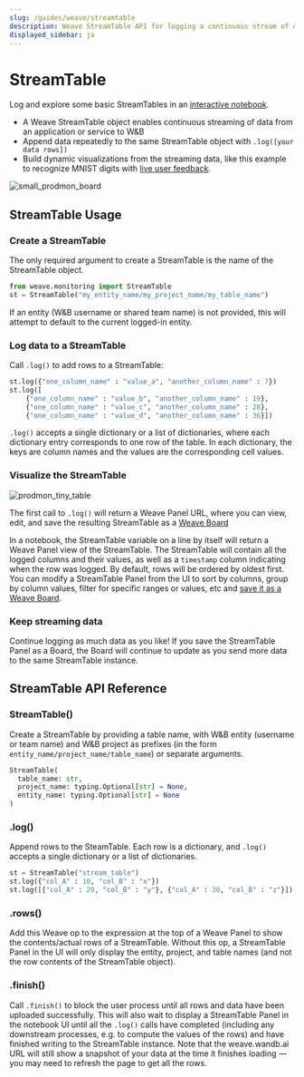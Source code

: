 ```yaml
---
slug: /guides/weave/streamtable
description: Weave StreamTable API for logging a continuous stream of data
displayed_sidebar: ja
---
```


# StreamTable

Log and explore some basic StreamTables in an [interactive notebook](https://github.com/wandb/weave/blob/master/examples/experimental/ProductionMonitoring/stream_table_api.ipynb).

* A Weave StreamTable object enables continuous streaming of data from an application or service to W&B
* Append data repeatedly to the same StreamTable object with `.log([your data rows])`
* Build dynamic visualizations from the streaming data, like this example to recognize MNIST digits with [live user feedback](https://github.com/wandb/weave/blob/master/examples/experimental/ProductionMonitoring/ProductionMonitoringConceptualOverview.ipynb).

![small_prodmon_board](/images/weave/mnist_pm_draw_hover.png)

## StreamTable Usage
 
### Create a StreamTable

The only required argument to create a StreamTable is the name of the StreamTable object. 

```python
from weave.monitoring import StreamTable
st = StreamTable("my_entity_name/my_project_name/my_table_name")
```
If an entity (W&B username or shared team name) is not provided, this will attempt to default to the current logged-in entity.

### Log data to a StreamTable

Call `.log()` to add rows to a StreamTable:

```python
st.log({"one_column_name" : "value_a", "another_column_name" : 7})
st.log([
    {"one_column_name" : "value_b", "another_column_name" : 19},
    {"one_column_name" : "value_c", "another_column_name" : 28},
    {"one_column_name" : "value_d", "another_column_name" : 36}])
```
`.log()` accepts a single dictionary or a list of dictionaries, where each dictionary entry corresponds to one row of the table. In each dictionary, the keys are column names and the values are the corresponding cell values.

### Visualize the StreamTable

![prodmon_tiny_table](/images/weave/small_stream_table.png)

The first call to `.log()` will return a Weave Panel URL, where you can view, edit, and save the resulting StreamTable as a [Weave Board](prod-mon#weave-boards-are-interconnected-groups-of-weave-panels)

In a notebook, the StreamTable variable on a line by itself will return a Weave Panel view of the StreamTable. The StreamTable will contain all the logged columns and their values, as well as a `timestamp` column indicating when the row was logged. By default, rows will be ordered by oldest first. You can modify a StreamTable Panel from the UI to sort by columns, group by column values, filter for specific ranges or values, etc and [save it as a Weave Board](prod-mon#seed-a-board-from-a-panel).

### Keep streaming data

Continue logging as much data as you like! If you save the StreamTable Panel as a Board, the Board will continue to update as you send more data to the same StreamTable instance.

## StreamTable API Reference

### StreamTable()

Create a StreamTable by providing a table name, with W&B entity (username or team name) and W&B project as prefixes (in the form `entity_name/project_name/table_name`) or separate arguments.

```python
StreamTable(
  table_name: str,
  project_name: typing.Optional[str] = None,
  entity_name: typing.Optional[str] = None
)
```

### .log()

Append rows to the SteamTable. Each row is a dictionary, and `.log()` accepts a single dictionary or a list of dictionaries.

```python
st = StreamTable("stream_table")
st.log({"col_A" : 10, "col_B" : "x"})
st.log([{"col_A" : 20, "col_B" : "y"}, {"col_A" : 30, "col_B" : "z"}])
```

### .rows()

Add this Weave op to the expression at the top of a Weave Panel to show the contents/actual rows of a StreamTable. Without this op, a StreamTable Panel in the UI will only display the entity, project, and table names (and not the row contents of the StreamTable object).

### .finish()

Call `.finish()` to block the user process until all rows and data have been uploaded successfully. This will also wait to display a StreamTable Panel in the notebook UI until all the `.log()` calls have completed (including any downstream processes, e.g. to compute the values of the rows) and have finished writing to the StreamTable instance.  Note that the weave.wandb.ai URL will still show a snapshot of your data at the time it finishes loading — you may need to refresh the page to get all the rows.
